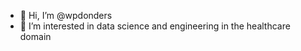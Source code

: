 - 👋 Hi, I’m @wpdonders
- 👀 I’m interested in data science and engineering in the healthcare domain

<!---
wpdonders/wpdonders is a ✨ special ✨ repository because its `README.md` (this file) appears on your GitHub profile.
You can click the Preview link to take a look at your changes.
--->
